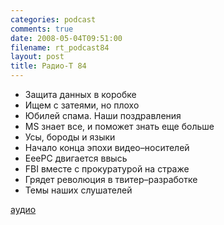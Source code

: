 ```yaml
---
categories: podcast
comments: true
date: 2008-05-04T09:51:00
filename: rt_podcast84
layout: post
title: Радио-Т 84
---
```


- Защита данных в коробке
- Ищем с затеями, но плохо
- Юбилей спама. Наши поздравления
- MS знает все, и поможет знать еще больше
- Усы, бороды и языки
- Начало конца эпохи видео–носителей
- EeePC двигается ввысь
- FBI вместе с прокуратурой на страже
- Грядет революция в твитер–разработке
- Темы наших слушателей

[аудио](http://cdn.radio-t.com/rt_podcast84.mp3)
<audio src="http://cdn.radio-t.com/rt_podcast84.mp3" preload="none"></audio>

